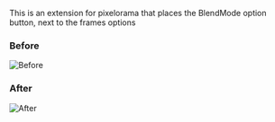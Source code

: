 This is an extension for pixelorama that places the BlendMode option button, next to the frames options

### Before
![Before](https://github.com/user-attachments/assets/b0012e10-a274-4e88-9c93-641dc3eed2f1)

### After

![After](https://github.com/user-attachments/assets/fa98b3d7-6124-4df8-9ddb-4965b507d5e2)
